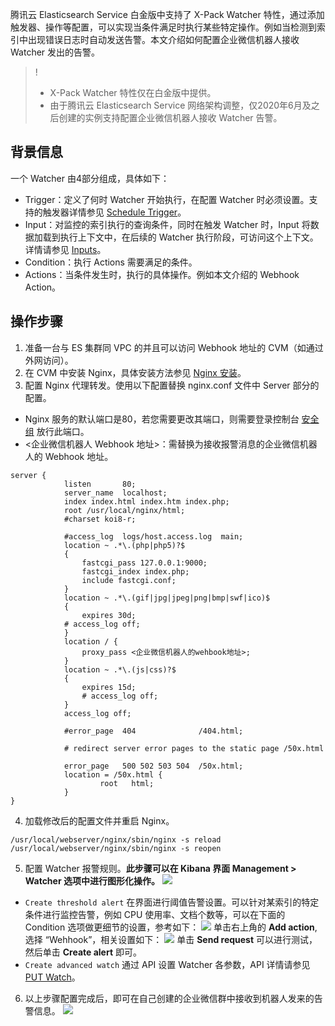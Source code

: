 腾讯云 Elasticsearch Service 白金版中支持了 X-Pack Watcher 特性，通过添加触发器、操作等配置，可以实现当条件满足时执行某些特定操作。例如当检测到索引中出现错误日志时自动发送告警。本文介绍如何配置企业微信机器人接收 Watcher 发出的告警。
>! 
>- X-Pack Watcher 特性仅在白金版中提供。
>- 由于腾讯云 Elasticsearch Service 网络架构调整，仅2020年6月及之后创建的实例支持配置企业微信机器人接收 Watcher 告警。

## 背景信息
一个 Watcher 由4部分组成，具体如下：
- Trigger：定义了何时 Watcher 开始执行，在配置 Watcher 时必须设置。支持的触发器详情参见 [Schedule Trigger](https://www.elastic.co/guide/en/elasticsearch/reference/6.8/trigger-schedule.html)。
- Input：对监控的索引执行的查询条件，同时在触发 Watcher 时，Input 将数据加载到执行上下文中，在后续的 Watcher 执行阶段，可访问这个上下文。详情请参见 [Inputs](https://www.elastic.co/guide/en/elasticsearch/reference/6.8/input.html)。
- Condition：执行 Actions 需要满足的条件。
- Actions：当条件发生时，执行的具体操作。例如本文介绍的 Webhook Action。

## 操作步骤
1. 准备一台与 ES 集群同 VPC 的并且可以访问 Webhook 地址的 CVM（如通过外网访问）。
2. 在 CVM 中安装 Nginx，具体安装方法参见 [Nginx 安装](https://www.runoob.com/linux/nginx-install-setup.html)。
3. 配置 Nginx 代理转发。使用以下配置替换 nginx.conf 文件中 Server 部分的配置。
 - Nginx 服务的默认端口是80，若您需要更改其端口，则需要登录控制台 [安全组](https://console.cloud.tencent.com/cvm/securitygroup) 放行此端口。
 - <企业微信机器人 Webhook 地址>：需替换为接收报警消息的企业微信机器人的 Webhook 地址。
```
server {
			listen       80;
			server_name  localhost;
			index index.html index.htm index.php;
			root /usr/local/nginx/html;
			#charset koi8-r;

			#access_log  logs/host.access.log  main;
			location ~ .*\.(php|php5)?$
			{
				fastcgi_pass 127.0.0.1:9000;
				fastcgi_index index.php;
				include fastcgi.conf;
			}
			location ~ .*\.(gif|jpg|jpeg|png|bmp|swf|ico)$
			{
				expires 30d;
			# access_log off;
			}
			location / {
				proxy_pass <企业微信机器人的wehbook地址>;
			}
			location ~ .*\.(js|css)?$
			{
				expires 15d;
				# access_log off;
			}
			access_log off;

			#error_page  404              /404.html;

			# redirect server error pages to the static page /50x.html

			error_page   500 502 503 504  /50x.html;
			location = /50x.html {
					root   html;
			}
}
```
4. 加载修改后的配置文件并重启 Nginx。
```
/usr/local/webserver/nginx/sbin/nginx -s reload
/usr/local/webserver/nginx/sbin/nginx -s reopen
```
5. 配置 Watcher 报警规则。**此步骤可以在 Kibana 界面 Management > Watcher 选项中进行图形化操作。**
![](https://main.qcloudimg.com/raw/125ca1068c3a8905212de5c158dd13c5.png)
 - `Create threshold alert` 在界面进行阈值告警设置。可以针对某索引的特定条件进行监控告警，例如 CPU 使用率、文档个数等，可以在下面的 Condition 选项做更细节的设置，参考如下：
![](https://qcloudimg.tencent-cloud.cn/raw/0fcafcf8bec6db828dbcc5c9e1ab71d9.png)
单击右上角的 **Add action**, 选择 “Wehhook”，相关设置如下：
![](https://qcloudimg.tencent-cloud.cn/raw/fe310b95ffda21beb12c565d0be608bd.png)
单击 **Send request** 可以进行测试，然后单击 **Create alert** 即可。
 - `Create advanced watch` 通过 API 设置 Watcher 各参数，API 详情请参见 [PUT Watch](https://www.elastic.co/guide/en/elasticsearch/reference/6.8/watcher-api-put-watch.html)。
6. 以上步骤配置完成后，即可在自己创建的企业微信群中接收到机器人发来的告警信息。
![](https://main.qcloudimg.com/raw/7b3bd3d2ab9c94c12f6260ff0a3e0dde.png)
